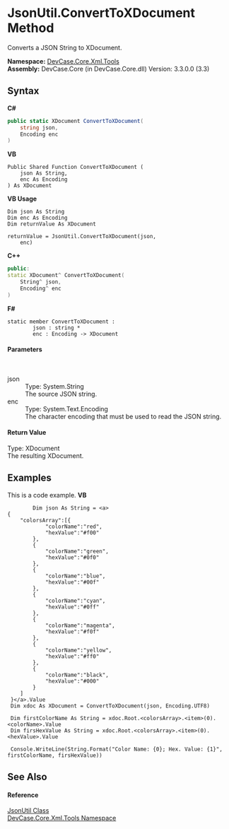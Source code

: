 # JsonUtil.ConvertToXDocument Method 
 

Converts a JSON String to XDocument.

**Namespace:**&nbsp;<a href="N_DevCase_Core_Xml_Tools">DevCase.Core.Xml.Tools</a><br />**Assembly:**&nbsp;DevCase.Core (in DevCase.Core.dll) Version: 3.3.0.0 (3.3)

## Syntax

**C#**<br />
``` C#
public static XDocument ConvertToXDocument(
	string json,
	Encoding enc
)
```

**VB**<br />
``` VB
Public Shared Function ConvertToXDocument ( 
	json As String,
	enc As Encoding
) As XDocument
```

**VB Usage**<br />
``` VB Usage
Dim json As String
Dim enc As Encoding
Dim returnValue As XDocument

returnValue = JsonUtil.ConvertToXDocument(json, 
	enc)
```

**C++**<br />
``` C++
public:
static XDocument^ ConvertToXDocument(
	String^ json, 
	Encoding^ enc
)
```

**F#**<br />
``` F#
static member ConvertToXDocument : 
        json : string * 
        enc : Encoding -> XDocument 

```


#### Parameters
&nbsp;<dl><dt>json</dt><dd>Type: System.String<br />The source JSON string.</dd><dt>enc</dt><dd>Type: System.Text.Encoding<br />The character encoding that must be used to read the JSON string.</dd></dl>

#### Return Value
Type: XDocument<br />The resulting XDocument.

## Examples
This is a code example. 
**VB**<br />
``` VB
        Dim json As String = <a>
{
    "colorsArray":[{
            "colorName":"red",
            "hexValue":"#f00"
        },
        {
            "colorName":"green",
            "hexValue":"#0f0"
        },
        {
            "colorName":"blue",
            "hexValue":"#00f"
        },
        {
            "colorName":"cyan",
            "hexValue":"#0ff"
        },
        {
            "colorName":"magenta",
            "hexValue":"#f0f"
        },
        {
            "colorName":"yellow",
            "hexValue":"#ff0"
        },
        {
            "colorName":"black",
            "hexValue":"#000"
        }
    ]
 }</a>.Value
 Dim xdoc As XDocument = ConvertToXDocument(json, Encoding.UTF8)

 Dim firstColorName As String = xdoc.Root.<colorsArray>.<item>(0).<colorName>.Value
 Dim firsHexValue As String = xdoc.Root.<colorsArray>.<item>(0).<hexValue>.Value

 Console.WriteLine(String.Format("Color Name: {0}; Hex. Value: {1}", firstColorName, firsHexValue))
```


## See Also


#### Reference
<a href="T_DevCase_Core_Xml_Tools_JsonUtil">JsonUtil Class</a><br /><a href="N_DevCase_Core_Xml_Tools">DevCase.Core.Xml.Tools Namespace</a><br />